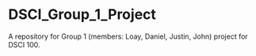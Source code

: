 # DSCI_Group_1_Project
A repository for Group 1 (members: Loay, Daniel, Justin, John) project for DSCI 100. 
